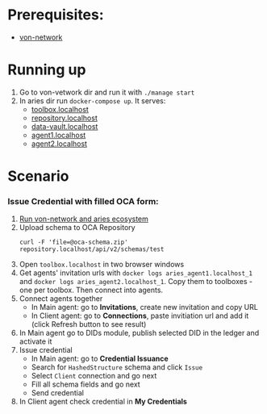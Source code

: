 # Prerequisites:
- [von-network](https://github.com/bcgov/von-network)

# Running up
1. Go to von-vetwork dir and run it with `./manage start`
1. In aries dir run `docker-compose up`. It serves:
    * [toolbox.localhost](https://github.com/THCLab/aries-toolbox)
    * [repository.localhost](https://github.com/THCLab/odca-search-engine)
    * [data-vault.localhost](https://github.com/THCLab/oca-data-vault)
    * [agent1.localhost](https://github.com/THCLab/aries-cloudagent-python)
    * [agent2.localhost](https://github.com/THCLab/aries-cloudagent-python)

# Scenario
### Issue Credential with filled OCA form:
1. [Run von-network and aries ecosystem](#running-up)
1. Upload schema to OCA Repository
   ```
   curl -F 'file=@oca-schema.zip' repository.localhost/api/v2/schemas/test
   ```
1. Open `toolbox.localhost` in two browser windows
1. Get agents' invitation urls with `docker logs aries_agent1.localhost_1` and `docker logs aries_agent2.localhost_1`. Copy them to toolboxes - one per toolbox. Then connect into agents.
1. Connect agents together
    * In Main agent: go to __Invitations__, create new invitation and copy URL
    * In Client agent: go to __Connections__, paste invitiation url and add it (click Refresh button to see result)
1. In Main agent go to DIDs module, publish selected DID in the ledger and activate it
1. Issue credential
    * In Main agent: go to __Credential Issuance__
    * Search for `HashedStructure` schema and click `Issue`
    * Select `Client` connection and go next
    * Fill all schema fields and go next
    * Send credential
1. In Client agent check credential in __My Credentials__
